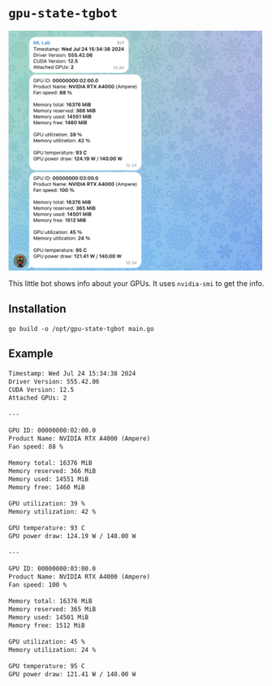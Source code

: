 # `gpu-state-tgbot`

<img src="./bot-demo.png" width="500">

This little bot shows info about your GPUs. It uses `nvidia-smi` to get the info.

## Installation

```shell
go build -o /opt/gpu-state-tgbot main.go
```

## Example 

```
Timestamp: Wed Jul 24 15:34:38 2024
Driver Version: 555.42.06
CUDA Version: 12.5
Attached GPUs: 2

---

GPU ID: 00000000:02:00.0
Product Name: NVIDIA RTX A4000 (Ampere)
Fan speed: 88 %

Memory total: 16376 MiB
Memory reserved: 366 MiB
Memory used: 14551 MiB
Memory free: 1460 MiB

GPU utilization: 39 %
Memory utilization: 42 %

GPU temperature: 93 C
GPU power draw: 124.19 W / 140.00 W

---

GPU ID: 00000000:03:00.0
Product Name: NVIDIA RTX A4000 (Ampere)
Fan speed: 100 %

Memory total: 16376 MiB
Memory reserved: 365 MiB
Memory used: 14501 MiB
Memory free: 1512 MiB

GPU utilization: 45 %
Memory utilization: 24 %

GPU temperature: 95 C
GPU power draw: 121.41 W / 140.00 W
```
